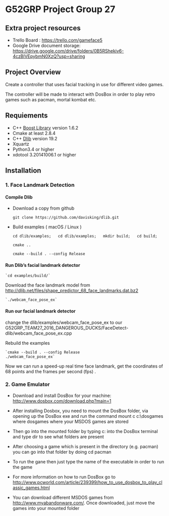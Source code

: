 # G52GRP Project Group 27

## Extra project resources
* Trello Board : https://trello.com/gameface5
* Google Drive document storage: https://drive.google.com/drive/folders/0B5RShekiv6-4czBlVEpybmN0XzQ?usp=sharing


## Project Overview  
Create a controller that uses facial tracking in use for different video games.

The controller will be made to interact with DosBox in order to play retro games such as pacman, mortal kombat etc.

## Requiements  

* C++ [Boost Library][1]  version 1.6.2     
* Cmake at least 2.8.4     
* C++ [Dlib][2] version 19.2   
* Xquartz
* Python3.4 or higher
* xdotool 3.20141006.1 or higher

## Installation
### 1. Face Landmark Detection
#### Compile Dlib
* Download a copy from github

    `git clone https://github.com/davisking/dlib.git`
    
* Build examples ( macOS / Linux )

    `cd dlib/examples;   cd dlib/examples;   mkdir build;   cd build;`

    `cmake ..`

    `cmake --build . --config Release`

#### Run Dlib’s facial landmark detector

    `cd examples/build/`

Download the face landmark model  from http://dlib.net/files/shape_predictor_68_face_landmarks.dat.bz2

    `./webcam_face_pose_ex`

#### Run our facial landmark detector
change the dlib/examples/webcam_face_pose_ex  to our G52GRP_TEAM27_2016_DANGEROUS_DUCKS/FaceDetect-dlib/webcam_face_pose_ex.cpp

Rebuild the examples

    `cmake --build . --config Release
    ./webcam_face_pose_ex`

Now we can run a speed-up real time face landmark, get the coordinates of 68 points and the frames per second (fps) .


### 2. Game Emulator
* Download and install DosBox for your machine: http://www.dosbox.com/download.php?main=1

- After installing Dosbox, you need to mount the DosBox folder, via opening up the DosBox exe and run the command mount c c:\dosgames where dosgames where your MSDOS games are stored

- Then go into the mounted folder by typing c: into the DosBox terminal and type dir to see what folders are present

- After choosing a game which is present in the directory (e.g. pacman) you can go into that folder by doing cd pacman

- To run the gane then just type the name of the executable in order to run the game

- For more information on how to run DosBox go to http://www.pcworld.com/article/239399/how_to_use_dosbox_to_play_classic_games.html

- You can download different MSDOS games from http://www.myabandonware.com/. Once downloaded, just move the games into your mounted folder

[1]:	https://sourceforge.net/projects/boost/files/boost/1.62.0/
[2]:	http://dlib.net/